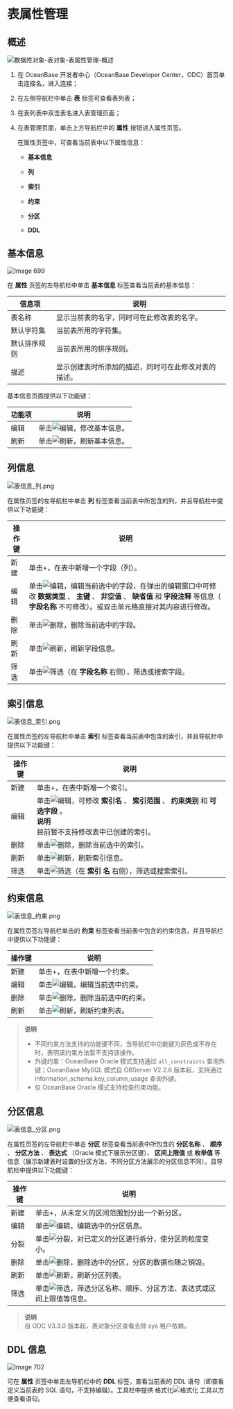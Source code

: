 表属性管理 
==========================



概述 
-----------------------

![数据库对象-表对象-表属性管理-概述](https://help-static-aliyun-doc.aliyuncs.com/assets/img/zh-CN/2757628361/p358285.png)

1. 在 OceanBase 开发者中心（OceanBase Developer Center，ODC）首页单击连接名，进入连接；

   

2. 在左侧导航栏中单击 **表** 标签可查看表列表；

   

3. 在表列表中双击表名进入表管理页面；

   

4. 在表管理页面，单击上方导航栏中的 **属性** 按钮进入属性页签。

   在属性页签中，可查看当前表中以下属性信息：
   
   * **基本信息**

     
   
   * **列**

     
   
   * **索引**

     
   
   * **约束**

     
   
   * **分区**

     
   
   * **DDL**

     
   

   




基本信息 
-------------------------

![Image 699](https://help-static-aliyun-doc.aliyuncs.com/assets/img/zh-CN/2560960461/p281788.png)

在 **属性** 页签的左导航栏中单击 **基本信息** 标签查看当前表的基本信息：


|  信息项   |             说明             |
|--------|----------------------------|
| 表名称    | 显示当前表的名字，同时可在此修改表的名字。      |
| 默认字符集  | 当前表所用的字符集。                 |
| 默认排序规则 | 当前表所用的排序规则。                |
| 描述     | 显示创建表时所添加的描述，同时可在此修改对表的描述。 |



基本信息页面提供以下功能键：


| 功能项 |                                                  说明                                                  |
|-----|------------------------------------------------------------------------------------------------------|
| 编辑  | 单击![编辑](https://help-static-aliyun-doc.aliyuncs.com/assets/img/zh-CN/9525548461/p412792.jpg)，修改基本信息。 |
| 刷新  | 单击![刷新](https://help-static-aliyun-doc.aliyuncs.com/assets/img/zh-CN/9525548461/p412817.jpg)，刷新基本信息。 |



列信息 
------------------------

![表信息_列.png](https://help-static-aliyun-doc.aliyuncs.com/assets/img/zh-CN/2560960461/p138314.png "表信息_列.png")

在属性页签的左导航栏中单击 **列** 标签查看当前表中所包含的列，并且导航栏中提供以下功能键：


| 操作键 |                                                                                                     说明                                                                                                     |
|-----|------------------------------------------------------------------------------------------------------------------------------------------------------------------------------------------------------------|
| 新建  | 单击+，在表中新增一个字段（列）。                                                                                                                                                                                          |
| 编辑  | 单击![编辑](https://help-static-aliyun-doc.aliyuncs.com/assets/img/zh-CN/9525548461/p412792.jpg)，编辑当前选中的字段，在弹出的编辑窗口中可修改 **数据类型** 、 **主键** 、 **非空值** 、 **缺省值** 和 **字段注释** 等信息（ **字段名称** 不可修改）。或双击单元格直接对其内容进行修改。 |
| 删除  | 单击![删除](https://help-static-aliyun-doc.aliyuncs.com/assets/img/zh-CN/9525548461/p412794.jpg)，删除当前选中的字段。                                                                                                    |
| 刷新  | 单击![刷新](https://help-static-aliyun-doc.aliyuncs.com/assets/img/zh-CN/9525548461/p412817.jpg)，刷新字段信息。                                                                                                       |
| 筛选  | 单击![筛选](https://help-static-aliyun-doc.aliyuncs.com/assets/img/zh-CN/9525548461/p412788.jpg)（在 **字段名称** 右侧），筛选或搜索字段。                                                                                       |



索引信息 
-------------------------

![表信息_索引.png](https://help-static-aliyun-doc.aliyuncs.com/assets/img/zh-CN/6183588951/p138315.png "表信息_索引.png")

在属性页签的左导航栏中单击 **索引** 标签查看当前表中包含的索引，并且导航栏中提供以下功能键：


| 操作键 |                                                                           说明                                                                            |
|-----|---------------------------------------------------------------------------------------------------------------------------------------------------------|
| 新建  | 单击+，在表中新增一个索引。                                                                                                                                          |
| 编辑  | 单击![编辑](https://help-static-aliyun-doc.aliyuncs.com/assets/img/zh-CN/9525548461/p412792.jpg)，可修改 **索引名** 、 **索引范围** 、 **约束类别** 和 **可选字段** 。 <br>**说明**<br>目前暂不支持修改表中已创建的索引。|
| 删除  | 单击![删除](https://help-static-aliyun-doc.aliyuncs.com/assets/img/zh-CN/9525548461/p412794.jpg)，删除当前选中的索引。                                                 |
| 刷新  | 单击![刷新](https://help-static-aliyun-doc.aliyuncs.com/assets/img/zh-CN/9525548461/p412817.jpg)，刷新索引信息。                                                    |
| 筛选  | 单击![筛选](https://help-static-aliyun-doc.aliyuncs.com/assets/img/zh-CN/9525548461/p412788.jpg)（在 **索引** **名** 右侧），筛选或搜索索引。                                |


约束信息 
-------------------------

![表信息_约束.png](https://help-static-aliyun-doc.aliyuncs.com/assets/img/zh-CN/6183588951/p138316.png "表信息_约束.png")

在属性页签左导航栏单击的 **约束** 标签查看当前表中包含的约束信息，并且导航栏中提供以下功能键：


| 操作键 |                                                   说明                                                    |
|-----|---------------------------------------------------------------------------------------------------------|
| 新建  | 单击+，在表中新增一个约束。                                                                                          |
| 编辑  | 单击![编辑](https://help-static-aliyun-doc.aliyuncs.com/assets/img/zh-CN/9525548461/p412792.jpg)，编辑当前选中约束。  |
| 删除  | 单击![删除](https://help-static-aliyun-doc.aliyuncs.com/assets/img/zh-CN/9525548461/p412794.jpg)，删除当前选中的约束。 |
| 刷新  | 单击![刷新](https://help-static-aliyun-doc.aliyuncs.com/assets/img/zh-CN/9525548461/p412817.jpg)，刷新约束列表。    |


> **说明** <br>
> * 不同约束方法支持的功能键不同，当导航栏中功能键为灰色或不存在时，表明该约束方法暂不支持该操作。
> * 外键约束：OceanBase Oracle 模式支持通过 `all_constraints` 查询外键；OceanBase MySQL 模式自 OBServer V2.2.6 版本起，支持通过 information_schema.key_column_usage 查询外键。
> * 仅 OceanBase Oracle 模式支持检查约束功能。

  




分区信息 
-------------------------

![表信息_分区.png](https://help-static-aliyun-doc.aliyuncs.com/assets/img/zh-CN/0254548461/p138317.png "表信息_分区.png")

在属性页签的左导航栏中单击 **分区** 标签查看当前表中所包含的 **分区名称** 、 **顺序** 、 **分区方法** 、 **表达式** （Oracle 模式下展示分区键）、 **区间上限值** 或 **枚举值** 等信息（展示新建表时设置的分区方法，不同分区方法展示的分区信息不同）。且导航栏中提供以下功能键：


| 操作键 |                                                            说明                                                             |
|-----|---------------------------------------------------------------------------------------------------------------------------|
| 新建  | 单击+，从未定义的区间范围划分出一个新分区。                                                                                                    |
| 编辑  | 单击![编辑](https://help-static-aliyun-doc.aliyuncs.com/assets/img/zh-CN/9525548461/p412792.jpg)，编辑选中的分区信息。                   |
| 分裂  | 单击![分裂](https://help-static-aliyun-doc.aliyuncs.com/assets/img/zh-CN/9525548461/p412855.jpg)，对已定义的分区进行拆分，使分区的粒度变小。        |
| 删除  | 单击![删除](https://help-static-aliyun-doc.aliyuncs.com/assets/img/zh-CN/9525548461/p412794.jpg)，删除选中的分区，分区的数据也随之销毁。          |
| 刷新  | 单击![刷新](https://help-static-aliyun-doc.aliyuncs.com/assets/img/zh-CN/9525548461/p412817.jpg)，刷新分区列表。                      |
| 筛选  | 单击![筛选](https://help-static-aliyun-doc.aliyuncs.com/assets/img/zh-CN/9525548461/p423624.jpg)，筛选分区名称、顺序、分区方法、表达式或区间上限值等信息。 |


> **说明** <br>
> 自 ODC V3.3.0 版本起，表对象分区查看去除 sys 租户依赖。



DDL 信息 
---------------------------

![Image 702](https://help-static-aliyun-doc.aliyuncs.com/assets/img/zh-CN/7433273261/p281790.png)

可在 **属性** 页签中单击左导航栏中的 **DDL** 标签，查看当前表的 DDL 语句（即查看定义当前表的 SQL 语句，不支持编辑）。工具栏中提供 格式化![格式化](https://help-static-aliyun-doc.aliyuncs.com/assets/img/zh-CN/9525548461/p412851.jpg) 工具以方便查看语句。



